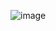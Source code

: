 ![image](https://github.com/yash733/Books_Data_Scraping/assets/100533686/caa8c749-3855-4add-b275-dc380f1c72e3)
